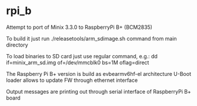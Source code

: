 # rpi_b
Attempt to port of Minix 3.3.0 to RaspberryPi B+ (BCM2835)

To build it just run ./releasetools/arm_sdimage.sh command from main directory

To load binaries to SD card just use regular command, e.g.:
dd if=minix_arm_sd.img of=/dev/mmcblk0 bs=1M oflag=direct

The Raspberry Pi B+ version is build as evbearmv6hf-el architecture
U-Boot loader allows to update FW through ethernet interface

Output messages are printing out through serial interface of RaspberryPi B+ board
